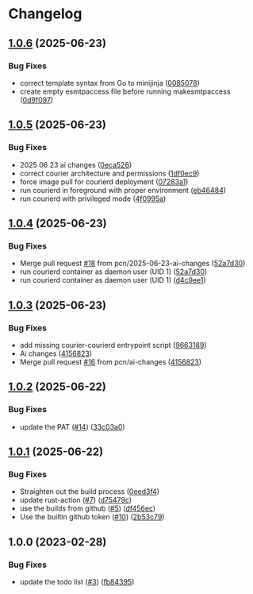 # Changelog

## [1.0.6](https://github.com/pcn/mailbag/compare/v1.0.5...v1.0.6) (2025-06-23)


### Bug Fixes

* correct template syntax from Go to minijinja ([0085078](https://github.com/pcn/mailbag/commit/008507881cda516e7f16494a03c6cfd255476d6c))
* create empty esmtpaccess file before running makesmtpaccess ([0d9f097](https://github.com/pcn/mailbag/commit/0d9f09757807e08c6d41718c4ca3c4afa1a757c6))

## [1.0.5](https://github.com/pcn/mailbag/compare/v1.0.4...v1.0.5) (2025-06-23)


### Bug Fixes

* 2025 06 23 ai changes ([0eca526](https://github.com/pcn/mailbag/commit/0eca5266d36f160ff4243c8448773060f64a533c))
* correct courier architecture and permissions ([1df0ec9](https://github.com/pcn/mailbag/commit/1df0ec943b0f774dabf8b54ee948dbc1f1fabaca))
* force image pull for courierd deployment ([07283a1](https://github.com/pcn/mailbag/commit/07283a173f1c653a736364e44ede1d6fec7bcebc))
* run courierd in foreground with proper environment ([eb46484](https://github.com/pcn/mailbag/commit/eb46484a9e1212a3c79e27436b5ca5fe6f25104c))
* run courierd with privileged mode ([4f0995a](https://github.com/pcn/mailbag/commit/4f0995aa7b4194a36f3235534549fe79e486fca2))

## [1.0.4](https://github.com/pcn/mailbag/compare/v1.0.3...v1.0.4) (2025-06-23)


### Bug Fixes

* Merge pull request [#18](https://github.com/pcn/mailbag/issues/18) from pcn/2025-06-23-ai-changes ([52a7d30](https://github.com/pcn/mailbag/commit/52a7d3061c6ebec36801ff44ae4d5be8e443c8d5))
* run courierd container as daemon user (UID 1) ([52a7d30](https://github.com/pcn/mailbag/commit/52a7d3061c6ebec36801ff44ae4d5be8e443c8d5))
* run courierd container as daemon user (UID 1) ([d4c9ee1](https://github.com/pcn/mailbag/commit/d4c9ee1a7725acf3da67cf44cbb0e62e9ed094b1))

## [1.0.3](https://github.com/pcn/mailbag/compare/v1.0.2...v1.0.3) (2025-06-23)


### Bug Fixes

* add missing courier-courierd entrypoint script ([9663189](https://github.com/pcn/mailbag/commit/9663189da7abe572ad83821e726cfdff7e367de8))
* Ai changes ([4156823](https://github.com/pcn/mailbag/commit/4156823865370eab9b36bdf0348696b72b40f09e))
* Merge pull request [#16](https://github.com/pcn/mailbag/issues/16) from pcn/ai-changes ([4156823](https://github.com/pcn/mailbag/commit/4156823865370eab9b36bdf0348696b72b40f09e))

## [1.0.2](https://github.com/pcn/mailbag/compare/v1.0.1...v1.0.2) (2025-06-22)


### Bug Fixes

* update the PAT ([#14](https://github.com/pcn/mailbag/issues/14)) ([33c03a0](https://github.com/pcn/mailbag/commit/33c03a043dad54d844b8471bd614b8133e99cff8))

## [1.0.1](https://github.com/pcn/mailbag/compare/v1.0.0...v1.0.1) (2025-06-22)


### Bug Fixes

* Straighten out the build process ([0eed3f4](https://github.com/pcn/mailbag/commit/0eed3f483c4f23234c4e0617f2ff985042d5acad))
* update rust-action ([#7](https://github.com/pcn/mailbag/issues/7)) ([d75479c](https://github.com/pcn/mailbag/commit/d75479c06ecc4d4bba02cd9b74d157033784bc42))
* use the builds from github ([#5](https://github.com/pcn/mailbag/issues/5)) ([df456ec](https://github.com/pcn/mailbag/commit/df456ec6e474726738b44172e208274bb44dfb39))
* Use the builtin github token ([#10](https://github.com/pcn/mailbag/issues/10)) ([2b53c79](https://github.com/pcn/mailbag/commit/2b53c79f7ff259ad9692ebc7432c9000d4cb613b))

## 1.0.0 (2023-02-28)


### Bug Fixes

* update the todo list ([#3](https://github.com/pcn/mailbag/issues/3)) ([fb84395](https://github.com/pcn/mailbag/commit/fb84395a811b1b20e642b1b3ab5bceee0954d776))
